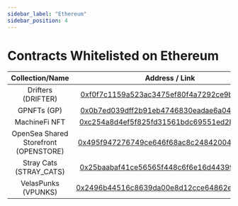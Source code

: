 ```yaml
---
sidebar_label: "Ethereum"
sidebar_position: 4
---
```


# Contracts Whitelisted on Ethereum

|Collection/Name|Address / Link|
|:-:|:-:|
|Drifters (DRIFTER)|[0xf0f7c1159a523ac3475ef80f4a7292ce9b33a2b5](https://etherscan.io/address/0xf0f7c1159a523ac3475ef80f4a7292ce9b33a2b5)|
|GPNFTs (GP)|[0x0b7ed039dff2b91eb4746830eadae6a0436fc4cb](https://etherscan.io/address/0x0b7ed039dff2b91eb4746830eadae6a0436fc4cb)|
|MachineFi NFT|[0xc254a8d4ef5f825fd31561bdc69551ed2b8db134](https://etherscan.io/address/0xc254a8d4ef5f825fd31561bdc69551ed2b8db134)|
|OpenSea Shared Storefront (OPENSTORE)|[0x495f947276749ce646f68ac8c248420045cb7b5e](https://etherscan.io/address/0x495f947276749ce646f68ac8c248420045cb7b5e)|
|Stray Cats (STRAY_CATS)|[0x25baabaf41ce56565f448c6f6e16d44399812cad](https://etherscan.io/address/0x25baabaf41ce56565f448c6f6e16d44399812cad)|
|VelasPunks (VPUNKS)|[0x2496b44516c8639da00e8d12cce64862e3760190](https://etherscan.io/address/0x2496b44516c8639da00e8d12cce64862e3760190)|